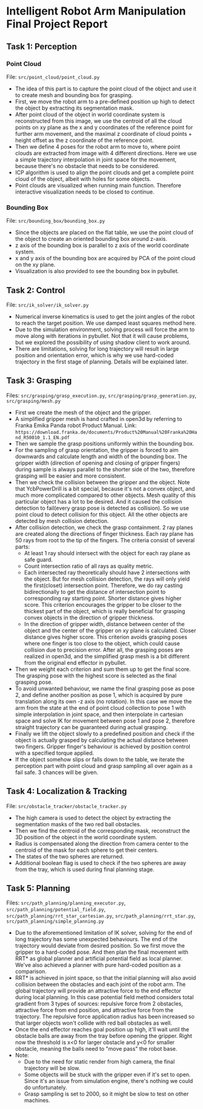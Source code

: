 # Intelligent Robot Arm Manipulation Final Project Report

## Task 1: Perception
### Point Cloud
File:  `src/point_cloud/point_cloud.py`
- The idea of this part is to capture the point cloud of the object and use it to create mesh and bounding box for grasping.
- First, we move the robot arm to a pre-defined position up high to detect the object by extracting its segmentation mask. 
- After point cloud of the object in world coordinate system is reconstructed from this image, we use the centroid of all the cloud points on xy plane as the x and y coordinates of the reference point for further arm movement, and the maximal z coordinate of cloud points + height offset as the z coordinate of the reference point.
- Then we define 4 poses for the robot arm to move to, where point clouds are extracted from image with 4 different directions. Here we use a simple trajectory interpolation in joint space for the movement, because there's no obstacle that needs to be considered. 
- ICP algorithm is used to align the point clouds and get a complete point cloud of the object, albeit with holes for some objects.
- Point clouds are visualized when running main function. Therefore interactive visualization needs to be closed to continue.

### Bounding Box
File:  `src/bounding_box/bounding_box.py`
- Since the objects are placed on the flat table, we use the point cloud of the object to create an oriented bounding box around z-axis.
- z axis of the bounding box is parallel to z axis of the world coordinate system.
- x and y axis of the bounding box are acquired by PCA of the point cloud on the xy plane.
- Visualization is also provided to see the bounding box in pybullet.

## Task 2: Control
File:  `src/ik_solver/ik_solver.py`
- Numerical inverse kinematics is used to get the joint angles of the robot to reach the target position. We use damped least squares method here. 
- Due to the simulation environment, solving process will force the arm to move along with iterations in pybullet. Not that it will cause problems, but we explored the possibility of using shadow client to work around. 
- There are limitations, solving for long trajectory will result in large position and orientation error, which is why we use hard-coded trajectory in the first stage of planning. Details will be explained later.

## Task 3: Grasping
Files:  `src/grasping/grasp_execution.py`, `src/grasping/grasp_generation.py`, `src/grasping/mesh.py`
- First we create the mesh of the object and the gripper. 
- A simplified gripper mesh is hand crafted in open3d by referring to Franka Emika Panda robot Product Manual.
  Link: `https://download.franka.de/documents/Product%20Manual%20Franka%20Hand_R50010_1.1_EN.pdf`
- Then we sample the grasp positions uniformly within the bounding box. 
- For the sampling of grasp orientation, the gripper is forced to aim downwards and calculate length and width of the bounding box. The gripper width (direction of opening and closing of gripper fingers) during sample is always parallel to the shorter side of the two, therefore grasping will be easier and more consistent. 
- Then we check the collision between the gripper and the object. Note that YcbPowerDrill is a bit special, because it's not a convex object, and much more complicated compared to other objects. Mesh quality of this particular object has a lot to be desired. And it caused the collision detection to fail(every grasp pose is detected as collision). So we use point cloud to detect collision for this object. All the other objects are detected by mesh collision detection.
- After collision detection, we check the grasp containment. 2 ray planes are created along the directions of finger thickness. Each ray plane has 50 rays from root to the tip of the fingers. The criteria consist of several parts:
  - At least 1 ray should intersect with the object for each ray plane as safe guard. 
  - Count intersection ratio of all rays as quality metric.
  - Each intersected ray theoretically should have 2 intersections with the object. But for mesh collision detection, the rays will only yield the first(closet) intersection point. Therefore, we do ray casting bidirectionally to get the distance of intersection point to corresponding ray starting point. Shorter distance gives higher score. This criterion encourages the gripper to be closer to the thickest part of the object, which is really beneficial for grasping convex objects in the direction of gripper thickness. 
  - In the direction of gripper width, distance between center of the object and the center of the gripper on xy plane is calculated. Closer distance gives higher score. This criterion avoids grasping poses where one finger is too close to the object, which could cause collision due to precision error. After all, the grasping poses are realized in open3d, and the simplified grasp mesh is a bit different from the original end effector in pybullet. 
- Then we weight each criterion and sum them up to get the final score. The grasping pose with the highest score is selected as the 
  final grasping pose. 
- To avoid unwanted behaviour, we name the final grasping pose as pose 2, and define another position as pose 1, which is acquired by pure translation along its own -z axis (no rotation). In this case we move the arm from the state at the end of point cloud collection to pose 1 with simple interpolation in joint space, and then interpolate in cartesian space and solve IK for movement between pose 1 and pose 2, therefore straight trajectory can be guaranteed during actual grasping. 
- Finally we lift the object slowly to a predefined position and check if the object is actually grasped by calculating the actual distance between two fingers. Gripper finger's behaviour is achieved by position control with a specified torque applied. 
- If the object somehow slips or falls down to the table, we iterate the perception part with point cloud and grasp sampling all over again as a fail safe. 3 chances will be given. 

## Task 4: Localization & Tracking
File: `src/obstacle_tracker/obstacle_tracker.py`
- The high camera is used to detect the object by extracting the segmentation masks of the two red ball obstacles. 
- Then we find the centroid of the corresponding mask, reconstruct the 3D position of the object in the world coordinate system. 
- Radius is compensated along the direction from camera center to the centroid of the mask for each sphere to get their centers. 
- The states of the two spheres are returned.
- Additional boolean flag is used to check if the two spheres are away from the tray, which is used during final planning stage.

## Task 5: Planning
Files:  `src/path_planning/planning_executor.py`, `src/path_planning/potential_field.py`, `src/path_planning/rrt_star_cartesian.py`,  `src/path_planning/rrt_star.py`, `src/path_planning/simple_planning.py`

- Due to the aforementioned limitation of IK solver, solving for the end of long trajectory has some unexpected behaviours. The end of the trajectory would deviate from desired position. So we first move the gripper to a hard-coded pose. And then plan the final movement with RRT* as global planner and artificial potential field as local planner. We've also achieved a planner with pure hard-coded position as a comparison. 
- RRT* is achieved in joint space, so that the initial planning will also avoid collision between the obstacles and each joint of the robot arm. The global trajectory will provide an attractive force to the end effector during local planning. In this case potential field method considers total gradient from 3 types of sources: repulsive force from 2 obstacles, attractive force from end position, and attractive force from the trajectory. The repulsive force application radius has been increased so that larger objects won't collide with red ball obstacles as well. 
- Once the end effector reaches goal position up high, it'll wait until the obstacle balls are away from the tray before opening the gripper. Right now the threshold is x<0 for larger obstacle and y<0 for smaller obstacle, meaning the balls need to "move pass" the robot base. 
- Note: 
  - Due to the need for static render from high camera, the final trajectory will be slow. 
  - Some objects will be stuck with the gripper even if it's set to open. Since it's an issue from simulation engine, there's nothing we could do unfortunately. 
  - Grasp sampling is set to 2000, so it might be slow to test on other machines. 
